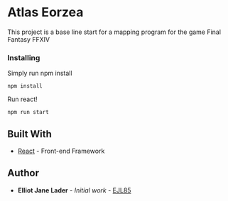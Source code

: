 # Atlas Eorzea

This project is a base line start for a mapping program for the game Final Fantasy FFXIV

### Installing

Simply run npm install

```
npm install
```

Run react!

```
npm run start
```
## Built With

* [React](https://reactjs.org/) - Front-end Framework

## Author

* **Elliot Jane Lader** - *Initial work* - [EJL85](https://github.com/EJL85)
